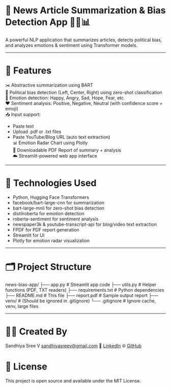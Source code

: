 # 📰 News Article Summarization & Bias Detection App 🧠💬📊  
A powerful NLP application that summarizes articles, detects political bias, and analyzes emotions & sentiment using Transformer models.

---

# 🔧 Features  
✂️ Abstractive summarization using BART  
🧭 Political bias detection (Left, Center, Right) using zero-shot classification  
💬 Emotion detection: Happy, Angry, Sad, Hope, Fear, etc.  
❤️ Sentiment analysis: Positive, Negative, Neutral (with confidence score + emoji)  
📥 Input support:  
   - Paste text  
   - Upload .pdf or .txt files  
   - Paste YouTube/Blog URL (auto text extraction)  
📊 Emotion Radar Chart using Plotly  
📄 Downloadable PDF Report of summary + analysis  
☁️ Streamlit-powered web app interface  

---

# 🧠 Technologies Used  
- Python, Hugging Face Transformers  
- facebook/bart-large-cnn for summarization  
- bart-large-mnli for zero-shot bias detection  
- distilroberta for emotion detection  
- roberta-sentiment for sentiment analysis  
- newspaper3k & youtube-transcript-api for blog/video text extraction  
- FPDF for PDF report generation  
- Streamlit for UI  
- Plotly for emotion radar visualization  

---

# 🗂️ Project Structure  
news-bias-app/
├── app.py # Streamlit app code
├── utils.py # Helper functions (PDF, TXT readers)
├── requirements.txt # Python dependencies
├── README.md # This file
├── report.pdf # Sample output report
├── venv/ # (Should be ignored in .gitignore)
└── .gitignore # Ignore cache, venv, large files

---

# 🙋‍♀️ Created By  
Sandhiya Sree V
sandhiyasreev@gmail.com
🔗 [LinkedIn](https://www.linkedin.com/in/sandhiya-sree-v-3a2321298/)
🌐 [GitHub](https://github.com/Sandhiyasreev)

# 📄 License 
This project is open source and available under the MIT License.

